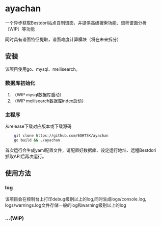 # ayachan

一个异步获取Bestdori站点自制谱面，并提供高级搜索功能、谱师谱面分析（WIP）等功能

同时具有谱面特征提取，谱面难度计算模块（将在未来拆分）

## 安装

该项目使用go、mysql、meilisearch。

### 数据库初始化

1. （WIP mysql数据库启动）
2. （WIP meilisearch数据库index启动）

### 主程序

从release下载对应版本或下载源码

```bash
    git clone https://github.com/6QHTSK/ayachan
    go build && ./ayachan
```

首次运行会生成yaml配置文件，请配置好数据库、设定运行地址、远程Bestdori抓取API后再次运行。

## 使用方法

### log

该项目会在控制台上打印debug级别以上的log,同时生成logs/console.log, logs/warnings.log文件存储一般的log和warning级别以上的log

### ...(WIP)

